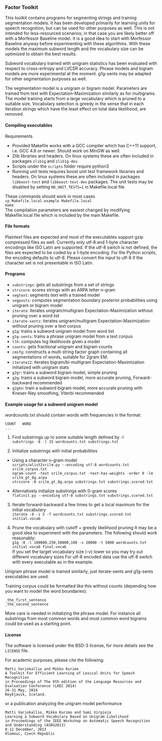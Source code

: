 ### Factor Toolkit

This toolkit contains programs for segmenting strings and training segmentation models.
It has been developed primarily for learning units for speech recognition,
but can be used for other purposes as well. This is not intended for less-resourced scenarios;
in that case you are likely better off with a Morfessor Baseline model.
It is a good idea to start with Morfessor Baseline anyway before experimenting with these algorithms.
With these models the maximum subword length and the vocabulary size can be optimized
to obtain the best results.

Subword vocabulary trained with unigram statistics
has been evaluated with respect to cross-entropy and LVCSR accuracy. Phrase models and bigram 
models are more experimental at the moment. g1g-sents may be adapted for 
other segmentation purposes as well.

The segmentation model is a unigram or bigram model.
Parameters are trained from text with Expectation-Maximization similarly as for multigrams.
The model training starts from a large vocabulary which is pruned to a suitable size.
Vocabulary selection is greedy in the sense that in each iteration strings which have the
least effect on total data likelihood, are removed.

#### Compiling executables

Requirements
* Provided Makefile works with a GCC compiler which has C++11 support, i.e. GCC 4.6 or newer. Should work on MinGW as well.
* Zlib libraries and headers. On linux systems these are often included in packages `zlib1g` and `zlib1g-dev`.
* Scripts under the `scripts` folder require python3
* Running unit tests requires boost unit test framework libraries and headers.
On linux systems these are often included in packages `libboost-test` and `libboost-test-dev` packages.
The unit tests may be disabled by setting `NO_UNIT_TESTS=1` in Makefile.local file

These commands should work in most cases  
`cp Makefile.local.example Makefile.local`  
`make`  
The compilation parameters are easiest changed by modifying Makefile.local file which is included by the main Makefile.

#### File formats

Plaintext files are expected and most of the executables support gzip compressed files as well.
Currently only utf-8 and 1-byte character encodings like ISO Latin are supported.
If the utf-8 switch is not defined, the files are expected to be coded by a 1-byte encoding.
For the Python scripts, the encoding defaults to utf-8.
Please convert the input to utf-8 if the character set is not presentable in ISO Latin.

#### Programs

* `substrings`: gets all substrings from a set of strings
* `strscore`: scores strings with an ARPA letter n-gram
* `segtext`: segments text with a trained model
* `segposts`: computes segmentation boundary posterior probabilities using unigram or bigram model
* `iterate`: iterates unigram/multigram Expectation-Maximization without pruning over a word list
* `iterate-sents`: iterates unigram/multigram Expectation-Maximization without pruning over a text corpus
* `g1g`: trains a subword unigram model from word list
* `g1g-sents`: trains a phrase unigram model from a text corpus
* `llh`: computes log likelihoods given a model
* `counts`: gets fractional unigram and bigram counts
* `cmsfg`: constructs a multi string factor graph containing all segmentations of words, suitable for 2gram EM.
* `iterate12`: iterates bigram/bi-multigram Expectation-Maximization initialized with unigram stats
* `g2gr`: trains a subword bigram model, simple pruning
* `g2g`: trains a subword bigram model, more accurate pruning, Forward-backward recommended
* `g2gkn`: train a subword bigram model, more accurate pruning with Kneser-Ney smoothing, Viterbi recommended

#### Example usage for a subword unigram model

wordcounts.txt should contain words with frequencies in the format:  
~~~~
COUNT	WORD  
...  
~~~~

1. Find substrings up to some suitable length defined by -l  
    `substrings -8 -l 15 wordcounts.txt substrings.txt`

2. Initialize substrings with initial probabilities
 * Using a character n-gram model  
    `scripts/wlist2srilm.py --encoding utf-8 wordcounts.txt srilm_corpus.txt`  
    `ngram-count -text srilm_corpus.txt -text-has-weights -order 8 -lm srilm_gt_8g.arpa`  
    `strscore -8 srilm_gt_8g.arpa substrings.txt substrings.scored.txt`

 * Alternatively initialize substrings with 0-gram scores  
    `flatinit.py --encoding utf-8 substrings.txt substrings.scored.txt`

3. Iterate forward-backward a few times to get a local maximum for the initial vocabulary  
    `iterate -8 -i 5 -f wordcounts.txt substrings.scored.txt initial.vocab`

4. Prune the vocabulary with cutoff + greedy likelihood pruning
It may be a good idea to experiment with the parameters. The following should work reasonably:  
    `g1g -8 -l 100000,250,50000,100 -v 20000 -t 5000 wordcounts.txt initial.vocab final.vocab`  
If you set the target vocabulary size (-v) lower so you may try out different vocabulary sizes
For utf-8 encoded data use the utf-8 switch with every executable as in the example.

Unigram phrase model is trained similarly, just iterate-sents and g1g-sents executables are used.

Training corpus could be formatted like this without counts (depending how you want to model the word boundaries):  
~~~~
_the_first_sentence
_the_second_sentence
~~~~

More care is needed in initializing the phrase model.
For instance all substrings from most common words and most common word bigrams could be used as a starting point.

#### License

The software is licensed under the BSD-3 license, for more details see the `LICENSE` file.  

For academic purposes, please cite the following:
~~~~
Matti Varjokallio and Mikko Kurimo
A Toolkit For Efficient Learning of Lexical Units for Speech Recognition
in Proceedings of The 9th edition of the Language Resources and Evaluation Conference (LREC 2014)
26-31 May, 2014
Reykjavik, Iceland.
~~~~

or a publication analyzing the unigram model performance
~~~~
Matti Varjokallio, Mikko Kurimo and Sami Virpioja
Learning a Subword Vocabulary Based on Unigram Likelihood
in Proceedings of the IEEE Workshop on Automatic Speech Recognition and Understanding (ASRU2013)
8-12 December, 2013
Olomouc, Czech Republic
~~~~
